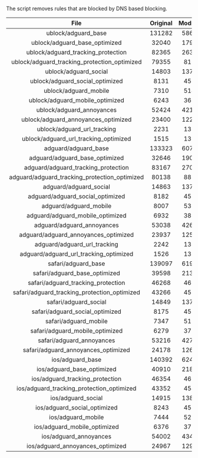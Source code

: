The script removes rules that are blocked by DNS based blocking.


| File | Original | Modified |
|:----:|:-----:|:-----:|
| ublock/adguard_base | 131282 | 58644 |
| ublock/adguard_base_optimized | 32040 | 17984 |
| ublock/adguard_tracking_protection | 82365 | 26347 |
| ublock/adguard_tracking_protection_optimized | 79355 | 8166 |
| ublock/adguard_social | 14803 | 13722 |
| ublock/adguard_social_optimized | 8131 | 4530 |
| ublock/adguard_mobile | 7310 | 5148 |
| ublock/adguard_mobile_optimized | 6243 | 3679 |
| ublock/adguard_annoyances | 52424 | 42147 |
| ublock/adguard_annoyances_optimized | 23400 | 12291 |
| ublock/adguard_url_tracking | 2231 | 1357 |
| ublock/adguard_url_tracking_optimized | 1515 | 1354 |
| adguard/adguard_base | 133323 | 60729 |
| adguard/adguard_base_optimized | 32646 | 19016 |
| adguard/adguard_tracking_protection | 83167 | 27090 |
| adguard/adguard_tracking_protection_optimized | 80138 | 8893 |
| adguard/adguard_social | 14863 | 13785 |
| adguard/adguard_social_optimized | 8182 | 4579 |
| adguard/adguard_mobile | 8007 | 5335 |
| adguard/adguard_mobile_optimized | 6932 | 3859 |
| adguard/adguard_annoyances | 53038 | 42673 |
| adguard/adguard_annoyances_optimized | 23937 | 12587 |
| adguard/adguard_url_tracking | 2242 | 1366 |
| adguard/adguard_url_tracking_optimized | 1526 | 1363 |
| safari/adguard_base | 139097 | 61935 |
| safari/adguard_base_optimized | 39598 | 21300 |
| safari/adguard_tracking_protection | 46268 | 4686 |
| safari/adguard_tracking_protection_optimized | 43266 | 4534 |
| safari/adguard_social | 14849 | 13767 |
| safari/adguard_social_optimized | 8175 | 4564 |
| safari/adguard_mobile | 7347 | 5190 |
| safari/adguard_mobile_optimized | 6279 | 3715 |
| safari/adguard_annoyances | 53216 | 42773 |
| safari/adguard_annoyances_optimized | 24178 | 12663 |
| ios/adguard_base | 140392 | 62443 |
| ios/adguard_base_optimized | 40910 | 21805 |
| ios/adguard_tracking_protection | 46354 | 4696 |
| ios/adguard_tracking_protection_optimized | 43352 | 4544 |
| ios/adguard_social | 14915 | 13806 |
| ios/adguard_social_optimized | 8243 | 4585 |
| ios/adguard_mobile | 7444 | 5235 |
| ios/adguard_mobile_optimized | 6376 | 3757 |
| ios/adguard_annoyances | 54002 | 43444 |
| ios/adguard_annoyances_optimized | 24967 | 12991 |